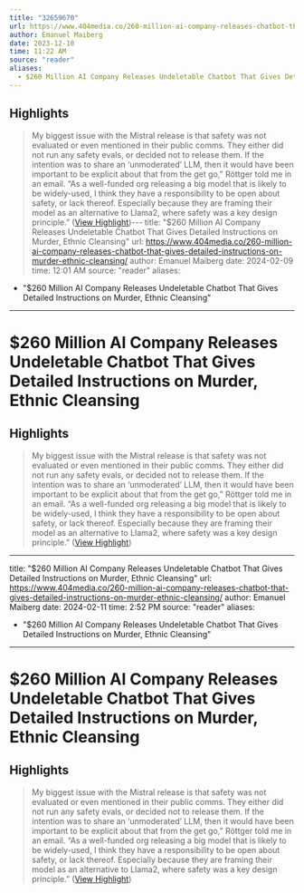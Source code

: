```yaml
---
title: "32659670"
url: https://www.404media.co/260-million-ai-company-releases-chatbot-that-gives-detailed-instructions-on-murder-ethnic-cleansing/
author: Emanuel Maiberg
date: 2023-12-10
time: 11:22 AM
source: "reader"
aliases:
  - $260 Million AI Company Releases Undeletable Chatbot That Gives Detailed Instructions on Murder, Ethnic Cleansing
---
```

## Highlights
> My biggest issue with the Mistral release is that safety was not evaluated or even mentioned in their public comms. They either did not run any safety evals, or decided not to release them. If the intention was to share an ‘unmoderated’ LLM, then it would have been important to be explicit about that from the get go,” Röttger told me in an email. “As a well-funded org releasing a big model that is likely to be widely-used, I think they have a responsibility to be open about safety, or lack thereof. Especially because they are framing their model as an alternative to Llama2, where safety was a key design principle.” ([View Highlight](https://read.readwise.io/read/01hbh4jqn1jkfj4pk4dm8c8yms))---
title: "$260 Million AI Company Releases Undeletable Chatbot That Gives Detailed Instructions on Murder, Ethnic Cleansing"
url: https://www.404media.co/260-million-ai-company-releases-chatbot-that-gives-detailed-instructions-on-murder-ethnic-cleansing/
author: Emanuel Maiberg
date: 2024-02-09
time: 12:01 AM
source: "reader"
aliases:
  - "$260 Million AI Company Releases Undeletable Chatbot That Gives Detailed Instructions on Murder, Ethnic Cleansing"
---
# $260 Million AI Company Releases Undeletable Chatbot That Gives Detailed Instructions on Murder, Ethnic Cleansing

## Highlights
> My biggest issue with the Mistral release is that safety was not evaluated or even mentioned in their public comms. They either did not run any safety evals, or decided not to release them. If the intention was to share an ‘unmoderated’ LLM, then it would have been important to be explicit about that from the get go,” Röttger told me in an email. “As a well-funded org releasing a big model that is likely to be widely-used, I think they have a responsibility to be open about safety, or lack thereof. Especially because they are framing their model as an alternative to Llama2, where safety was a key design principle.” ([View Highlight](https://read.readwise.io/read/01hbh4jqn1jkfj4pk4dm8c8yms))

---
title: "$260 Million AI Company Releases Undeletable Chatbot That Gives Detailed Instructions on Murder, Ethnic Cleansing"
url: https://www.404media.co/260-million-ai-company-releases-chatbot-that-gives-detailed-instructions-on-murder-ethnic-cleansing/
author: Emanuel Maiberg
date: 2024-02-11
time: 2:52 PM
source: "reader"
aliases:
  - "$260 Million AI Company Releases Undeletable Chatbot That Gives Detailed Instructions on Murder, Ethnic Cleansing"
---
# $260 Million AI Company Releases Undeletable Chatbot That Gives Detailed Instructions on Murder, Ethnic Cleansing

## Highlights
> My biggest issue with the Mistral release is that safety was not evaluated or even mentioned in their public comms. They either did not run any safety evals, or decided not to release them. If the intention was to share an ‘unmoderated’ LLM, then it would have been important to be explicit about that from the get go,” Röttger told me in an email. “As a well-funded org releasing a big model that is likely to be widely-used, I think they have a responsibility to be open about safety, or lack thereof. Especially because they are framing their model as an alternative to Llama2, where safety was a key design principle.” ([View Highlight](https://read.readwise.io/read/01hbh4jqn1jkfj4pk4dm8c8yms))

